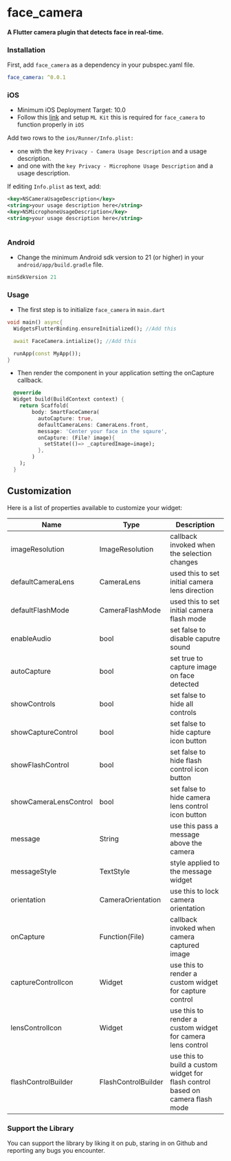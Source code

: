 # face_camera

#### A Flutter camera plugin that detects face in real-time.

### Installation
First, add `face_camera` as a dependency in your pubspec.yaml file.

```yaml  
face_camera: ^0.0.1
```

### iOS
* Minimum iOS Deployment Target: 10.0
* Follow this <a href="https://developer.apple.com/support/required-device-capabilities/">link</a> and setup  `ML Kit` this is required for `face_camera` to function properly in `iOS`

Add two rows to the `ios/Runner/Info.plist:`
* one with the key `Privacy - Camera Usage Description` and a usage description.
* and one with the `key Privacy - Microphone Usage Description` and a usage description.

If editing `Info.plist` as text, add:

```xml  
<key>NSCameraUsageDescription</key>
<string>your usage description here</string>
<key>NSMicrophoneUsageDescription</key>
<string>your usage description here</string>
  
```


### Android
* Change the minimum Android sdk version to 21 (or higher) in your `android/app/build.gradle` file.

```groovy
minSdkVersion 21
```


### Usage
* The first step is to initialize `face_camera` in `main.dart`
```dart
void main() async{
  WidgetsFlutterBinding.ensureInitialized(); //Add this

  await FaceCamera.intialize(); //Add this

  runApp(const MyApp());
}
```
* Then render the component in your application setting the onCapture callback.
```dart
  @override
  Widget build(BuildContext context) {
    return Scaffold(
        body: SmartFaceCamera(
          autoCapture: true,
          defaultCameraLens: CameraLens.front,
          message: 'Center your face in the sqaure',
          onCapture: (File? image){
            setState(()=> _capturedImage=image);
          },
        )
    );
  }
```

## Customization

Here is a list of properties available to customize your widget:

| Name | Type | Description |
|-----|-----|------|
|imageResolution| ImageResolution | callback invoked when the selection changes |
|defaultCameraLens| CameraLens | used this to set initial camera lens direction |
|defaultFlashMode| CameraFlashMode | used this to set initial camera flash mode |
|enableAudio| bool | set false to disable caputre sound |
|autoCapture| bool | set true to capture image on face detected |
|showControls| bool | set false to hide all controls |
|showCaptureControl| bool | set false to hide capture icon button |
|showFlashControl| bool | set false to hide flash control icon button |
|showCameraLensControl| bool | set false to hide camera lens control icon button |
|message| String | use this pass a message above the camera |
|messageStyle| TextStyle | style applied to the message widget |
|orientation| CameraOrientation | use this to lock camera orientation |
|onCapture| Function(File) | callback invoked when camera captured image |
|captureControlIcon| Widget | use this to render a custom widget for capture control |
|lensControlIcon| Widget | use this to render a custom widget for camera lens control |
|flashControlBuilder| FlashControlBuilder | use this to build a custom widget for flash control based on camera flash mode |


### Support the Library

You can support the library by liking it on pub, staring in on Github and reporting any bugs you encounter.